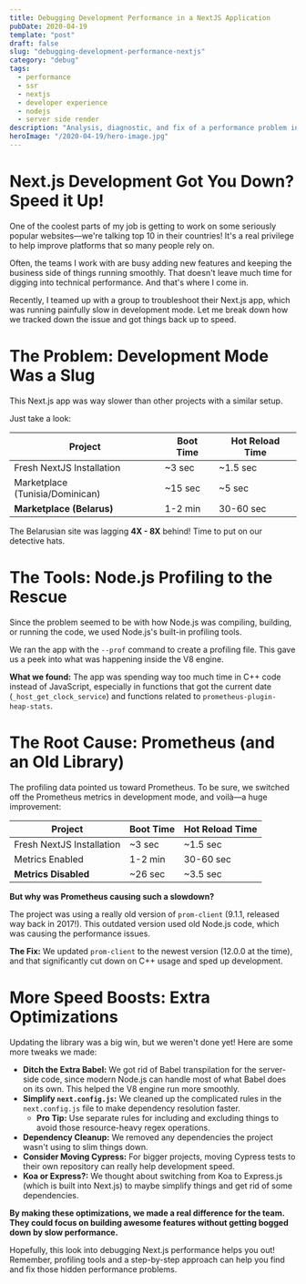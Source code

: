 ```yaml
---
title: Debugging Development Performance in a NextJS Application
pubDate: 2020-04-19
template: "post"
draft: false
slug: "debugging-development-performance-nextjs"
category: "debug"
tags:
  - performance
  - ssr
  - nextjs
  - developer experience
  - nodejs
  - server side render
description: "Analysis, diagnostic, and fix of a performance problem in a NextJS Application."
heroImage: "/2020-04-19/hero-image.jpg" 
---
```


#  Next.js Development Got You Down? Speed it Up!

One of the coolest parts of my job is getting to work on some seriously popular websites—we're talking top 10 in their countries! It's a real privilege to help improve platforms that so many people rely on.

Often, the teams I work with are busy adding new features and keeping the business side of things running smoothly. That doesn't leave much time for digging into technical performance. And that's where I come in.

Recently, I teamed up with a group to troubleshoot their Next.js app, which was running painfully slow in development mode. Let me break down how we tracked down the issue and got things back up to speed.

#  The Problem: Development Mode Was a Slug

This Next.js app was way slower than other projects with a similar setup.  

Just take a look:

| Project                       | Boot Time | Hot Reload Time |
|--------------------------------|-----------|-----------------|
| Fresh NextJS Installation      | ~3 sec    | ~1.5 sec        |
| Marketplace (Tunisia/Dominican)| ~15 sec   | ~5 sec          |
| **Marketplace (Belarus)**      | 1-2 min   | 30-60 sec       |

The Belarusian site was lagging **4X - 8X** behind! Time to put on our detective hats.

#  The Tools: Node.js Profiling to the Rescue

Since the problem seemed to be with how Node.js was compiling, building, or running the code, we used Node.js's built-in profiling tools.  

We ran the app with the `--prof` command to create a profiling file. This gave us a peek into what was happening inside the V8 engine.

**What we found:** The app was spending way too much time in C++ code instead of JavaScript, especially in functions that got the current date (`_host_get_clock_service`) and functions related to  `prometheus-plugin-heap-stats`.


#  The Root Cause:  Prometheus (and an Old Library)

The profiling data pointed us toward Prometheus. To be sure, we switched off the Prometheus metrics in development mode, and voilà—a huge improvement:

| Project                       | Boot Time | Hot Reload Time |
|--------------------------------|-----------|-----------------|
| Fresh NextJS Installation      | ~3 sec    | ~1.5 sec        |
| Metrics Enabled               | 1-2 min   | 30-60 sec       |
| **Metrics Disabled**           | ~26 sec   | ~3.5 sec        |

**But why was Prometheus causing such a slowdown?**

The project was using a really old version of `prom-client` (9.1.1, released way back in 2017!). This outdated version used old Node.js code, which was causing the performance issues.

**The Fix:** We updated `prom-client` to the newest version (12.0.0 at the time), and that significantly cut down on C++ usage and sped up development.

#  More Speed Boosts:  Extra Optimizations

Updating the library was a big win, but we weren't done yet! Here are some more tweaks we made:

* **Ditch the Extra Babel:** We got rid of Babel transpilation for the server-side code, since modern Node.js can handle most of what Babel does on its own. This helped the V8 engine run more smoothly.
* **Simplify `next.config.js`:** We cleaned up the complicated rules in the `next.config.js` file to make dependency resolution faster.
    *  **Pro Tip:** Use separate rules for including and excluding things to avoid those resource-heavy regex operations.
* **Dependency Cleanup:**  We removed any dependencies the project wasn't using to slim things down.
* **Consider Moving Cypress:**  For bigger projects, moving Cypress tests to their own repository can really help development speed.
* **Koa or Express?:**  We thought about switching from Koa to Express.js (which is built into Next.js) to maybe simplify things and get rid of some dependencies.

**By making these optimizations, we made a real difference for the team. They could focus on building awesome features without getting bogged down by slow performance.**

Hopefully, this look into debugging Next.js performance helps you out! Remember, profiling tools and a step-by-step approach can help you find and fix those hidden performance problems.
